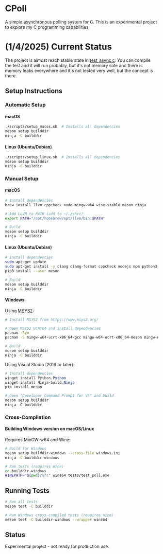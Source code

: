 # CPoll

A simple asynchronous polling system for C. This is an experimental project to explore my C programming capabilities.

# (1/4/2025) Current Status

The project is almost reach stable state in [test_async.c](tests/test_async.c). You can compile the test and it will run probably, but it's not memory safe and there is memory leaks everywhere and it's not tested very well, but the concept is there.

## Setup Instructions

### Automatic Setup

#### macOS
```bash
./scripts/setup_macos.sh  # Installs all dependencies
meson setup builddir
ninja -C builddir
```

#### Linux (Ubuntu/Debian)
```bash
./scripts/setup_linux.sh  # Installs all dependencies
meson setup builddir
ninja -C builddir
```

### Manual Setup

#### macOS
```bash
# Install dependencies
brew install llvm cppcheck node mingw-w64 wine-stable meson ninja

# Add LLVM to PATH (add to ~/.zshrc)
export PATH="/opt/homebrew/opt/llvm/bin:$PATH"

# Build
meson setup builddir
ninja -C builddir
```

#### Linux (Ubuntu/Debian)
```bash
# Install dependencies
sudo apt-get update
sudo apt-get install -y clang clang-format cppcheck nodejs npm python3-pip ninja-build
pip3 install --user meson

# Build
meson setup builddir
ninja -C builddir
```

#### Windows
Using [MSYS2](https://www.msys2.org/):
```bash
# Install MSYS2 from https://www.msys2.org/

# Open MSYS2 UCRT64 and install dependencies
pacman -Syu
pacman -S mingw-w64-ucrt-x86_64-gcc mingw-w64-ucrt-x86_64-meson mingw-w64-ucrt-x86_64-ninja

# Build
meson setup builddir
ninja -C builddir
```

Using Visual Studio (2019 or later):
```powershell
# Install dependencies
winget install Python.Python
winget install Ninja-build.Ninja
pip install meson

# Open "Developer Command Prompt for VS" and build
meson setup builddir
ninja -C builddir
```

### Cross-Compilation
#### Building Windows version on macOS/Linux
Requires MinGW-w64 and Wine:

```bash
# Build for Windows
meson setup builddir-windows --cross-file windows.ini
ninja -C builddir-windows

# Run tests (requires Wine)
cd builddir-windows
WINEPATH="$(pwd)/src" wine64 tests/test_poll.exe
```

## Running Tests

```bash
# Run all tests
meson test -C builddir

# Run Windows cross-compiled tests (requires Wine)
meson test -C builddir-windows --wrapper wine64
```

## Status

Experimental project - not ready for production use.

